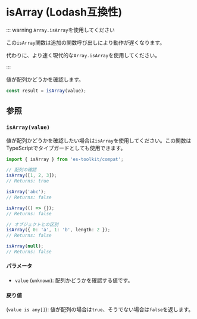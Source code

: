 # isArray (Lodash互換性)

::: warning `Array.isArray`を使用してください

この`isArray`関数は追加の関数呼び出しにより動作が遅くなります。

代わりに、より速く現代的な`Array.isArray`を使用してください。

:::

値が配列かどうかを確認します。

```typescript
const result = isArray(value);
```

## 参照

### `isArray(value)`

値が配列かどうかを確認したい場合は`isArray`を使用してください。この関数はTypeScriptでタイプガードとしても使用できます。

```typescript
import { isArray } from 'es-toolkit/compat';

// 配列の確認
isArray([1, 2, 3]);
// Returns: true

isArray('abc');
// Returns: false

isArray(() => {});
// Returns: false

// オブジェクトとの区別
isArray({ 0: 'a', 1: 'b', length: 2 });
// Returns: false

isArray(null);
// Returns: false
```

#### パラメータ

- `value` (`unknown`): 配列かどうかを確認する値です。

#### 戻り値

(`value is any[]`): 値が配列の場合は`true`、そうでない場合は`false`を返します。
